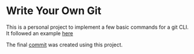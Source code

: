 # Write Your Own Git
This is a personal project to implement a few basic commands for a git CLI. It followed an example [here](https://wyag.thb.lt)

The final [commit](kbraun/wyog@d99a40ed1a7703b04730ccd55969f80f1d5ff7be) was created using this project.

